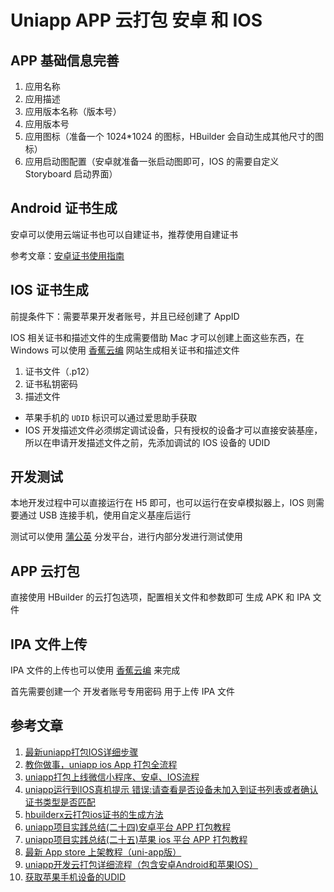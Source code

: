 # Uniapp APP 云打包 安卓 和 IOS

## APP 基础信息完善

1. 应用名称
2. 应用描述
3. 应用版本名称（版本号）
4. 应用版本号
5. 应用图标（准备一个 1024\*1024 的图标，HBuilder 会自动生成其他尺寸的图标）
6. 应用启动图配置（安卓就准备一张启动图即可，IOS 的需要自定义 Storyboard 启动界面）

## Android 证书生成

安卓可以使用云端证书也可以自建证书，推荐使用自建证书

参考文章：[安卓证书使用指南](https://ask.dcloud.net.cn/article/35985)

## IOS 证书生成

前提条件下：需要苹果开发者账号，并且已经创建了 AppID

IOS 相关证书和描述文件的生成需要借助 Mac 才可以创建上面这些东西，在 Windows 可以使用 [香蕉云编](https://www.yunedit.com/) 网站生成相关证书和描述文件

1. 证书文件（.p12）
2. 证书私钥密码
3. 描述文件

- 苹果手机的 `UDID` 标识可以通过爱思助手获取
- IOS 开发描述文件必须绑定调试设备，只有授权的设备才可以直接安装基座，所以在申请开发描述文件之前，先添加调试的 IOS 设备的 UDID

## 开发测试

本地开发过程中可以直接运行在 H5 即可，也可以运行在安卓模拟器上，IOS 则需要通过 USB 连接手机，使用自定义基座后运行

测试可以使用 [蒲公英](https://www.pgyer.com/) 分发平台，进行内部分发进行测试使用

## APP 云打包

直接使用 HBuilder 的云打包选项，配置相关文件和参数即可 生成 APK 和 IPA 文件

## IPA 文件上传

IPA 文件的上传也可以使用 [香蕉云编](https://www.yunedit.com/) 来完成

首先需要创建一个 开发者账号专用密码 用于上传 IPA 文件

## 参考文章

1. [最新uniapp打包IOS详细步骤](https://juejin.cn/post/7216608199012237372)
2. [教你做事，uniapp ios App 打包全流程](https://juejin.cn/post/7264939254290579495)
3. [uniapp打包上线微信小程序、安卓、IOS流程](https://www.bilibili.com/video/BV1Jp4y1V7ad/)
4. [uniapp运行到IOS真机提示 错误:请查看是否设备未加入到证书列表或者确认证书类型是否匹配](https://blog.csdn.net/cengjing123_/article/details/129490094)
5. [hbuilderx云打包ios证书的生成方法](https://blog.csdn.net/weixin_48914851/article/details/114979266)
6. [uniapp项目实践总结(二十四)安卓平台 APP 打包教程](https://juejin.cn/post/7282972975933964323)
7. [uniapp项目实践总结(二十五)苹果 ios 平台 APP 打包教程](https://juejin.cn/post/7284221961621028919)
8. [最新 App store 上架教程（uni-app版）](https://ask.dcloud.net.cn/article/37835)
9. [uniapp开发云打包详细流程（包含安卓Android和苹果IOS）](https://blog.csdn.net/weixin_43742167/article/details/129876427)
10. [获取苹果手机设备的UDID](https://www.pgyer.com/tools/udid)
